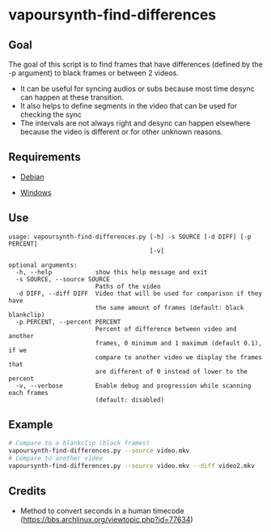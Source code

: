 # vapoursynth-find-differences

## Goal

The goal of this script is to find frames that have differences (defined by the -p argument) to black frames or between 2 videos.

- It can be useful for syncing audios or subs because most time desync can happen at these transition.
- It also helps to define segments in the video that can be used for checking the sync
- The intervals are not always right and desync can happen elsewhere because the video is different or for other unknown reasons.

## Requirements

* [Debian](DEBIAN.md)

* [Windows](WINDOWS.md)

## Use

```
usage: vapoursynth-find-differences.py [-h] -s SOURCE [-d DIFF] [-p PERCENT]
                                       [-v]

optional arguments:
  -h, --help            show this help message and exit
  -s SOURCE, --source SOURCE
                        Paths of the video
  -d DIFF, --diff DIFF  Video that will be used for comparison if they have
                        the same amount of frames (default: black blankclip)
  -p PERCENT, --percent PERCENT
                        Percent of difference between video and another
                        frames, 0 minimum and 1 maximum (default 0.1), if we
                        compare to another video we display the frames that
                        are different of 0 instead of lower to the percent
  -v, --verbose         Enable debug and progression while scanning each frames
                        (default: disabled)
```

## Example

```bash
# Compare to a blankclip (black frames)
vapoursynth-find-differences.py --source video.mkv
# Compare to another video
vapoursynth-find-differences.py --source video.mkv --diff video2.mkv
```

## Credits

* Method to convert seconds in a human timecode (https://bbs.archlinux.org/viewtopic.php?id=77634)
